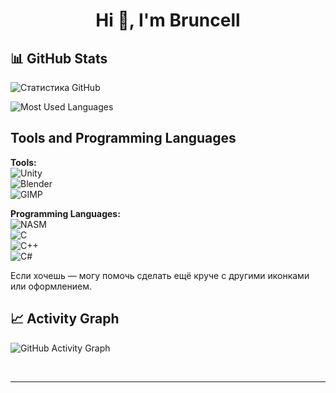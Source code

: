 <h1 align="center">Hi 👋, I'm Bruncell</h1>

<p align="left">
</p>

## 📊 GitHub Stats

![Статистика GitHub](https://github-readme-stats.vercel.app/api?username=Bruncell&show_icons=true&theme=tokyonight)

![Most Used Languages](https://github-readme-stats.vercel.app/api/top-langs/?username=Bruncell&layout=compact&theme=tokyonight)



## Tools and Programming Languages

**Tools:**  
![Unity](https://img.shields.io/badge/-Unity-000000?logo=unity&logoColor=white)  
![Blender](https://img.shields.io/badge/-Blender-F5792A?logo=blender&logoColor=white)  
![GIMP](https://img.shields.io/badge/-GIMP-5C5549?logo=gimp&logoColor=white)  

**Programming Languages:**  
![NASM](https://img.shields.io/badge/-NASM-000000?style=flat&logo=assemblyscript&logoColor=white)  
![C](https://img.shields.io/badge/-C-00599C?logo=c&logoColor=white)  
![C++](https://img.shields.io/badge/-C++-00599C?logo=c%2B%2B&logoColor=white)  
![C#](https://img.shields.io/badge/-C%23-239120?logo=c-sharp&logoColor=white)

Если хочешь — могу помочь сделать ещё круче с другими иконками или оформлением.

## 📈 Activity Graph

![GitHub Activity Graph](https://github-readme-activity-graph.vercel.app/graph?username=Bruncell&theme=tokyo-night)


<br />

----
